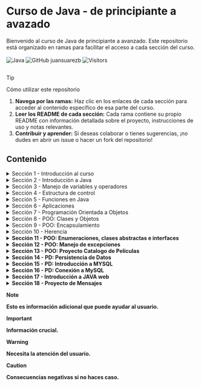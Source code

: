 # Curso de Java - de principiante a avazado

Bienvenido al curso de Java de principiante a avanzado. Este repositorio está organizado en ramas para facilitar el acceso a cada sección del curso. <br> <br>
![Java](https://img.shields.io/badge/Code-Java-informational?style=flat&logo=openjdk&logoColor=white&color=6aa6f8)  ![GitHub juansuarezb](https://img.shields.io/github/followers/juansuarezb?label=Follow&style=social) ![Visitors](https://visitor-badge.laobi.icu/badge?page_id=juansuarezb.CursoJava)

## 
> [!TIP] 
> Cómo utilizar este repositorio
> 1. **Navega por las ramas:**
>    Haz clic en los enlaces de cada sección para acceder al contenido específico de esa parte del curso.
> 2. **Leer los README de cada sección:**
>    Cada rama contiene su propio README con información detallada sobre el proyecto, instrucciones de uso y notas relevantes.
> 3. **Contribuir y aprender:**
>    Si deseas colaborar o tienes sugerencias, ¡no dudes en abrir un issue o hacer un fork del repositorio!



## Contenido

<details>
  <summary>Sección 1 - Introducción al curso</summary>
  <p>En esta <a href="https://github.com/juansuarezb/CursoJava/tree/Seccion1">primera sección</a> se hará una introducción al curso además de los siguientes temas: </p>
 <ul>
  <li><strong>¿Qué es Java?</strong></li>
  <li><strong>IDEs a utilizar en el curso:</strong> NetBeans e IntelliJ</li>
</ul>
</details>

<details>
  <summary>Sección 2 - Introducción a Java</summary>
  <p>En esta <a href="https://github.com/juansuarezb/CursoJava/tree/Seccion2">2da sección</a> abordaremos los siguientes temas: </p>
 <ul>
  <li><strong>¿Qué es Java y cómo funciona?</strong></li>
  <li><strong>Instalar JDK </strong></li>
  <li><strong>Instalar Apache Netbeans o Instalar IntelliJ IDEA</strong></li>
  <li><strong>Hola Mundo </strong></li>
  <li><strong>Compilación y Ejecución </strong></li>
  <li><strong>RESUMEN </strong></li>
</ul>
</details>

<details>
  <summary>Sección 3 - Manejo de variables y operadores</summary>
  <p>En esta <a href="https://github.com/juansuarezb/CursoJava/tree/Seccion3">3ra sección</a> se abordarán los siguientes temas: </p>
   <ul>
  <li><strong>Presentación del módulo</strong></li>
  <li><strong>Primer programa </strong></li>
  <li><strong>Compilar y ejecutar</strong></li>
  <li><strong>Comentarios</strong></li>
  <li><strong>Variables</strong></li>
  <li><strong>Tipos de datos primitivos</strong></li>
  <li><strong>Operadores Matemáticos</strong></li>
  <li><strong>Operadores Lógicos</strong></li>
  <li><strong>Incremento y decremento</strong></li>
  <li><strong>Entrada de datos</strong></li>
  <li><strong>Salida de datos</strong></li>
  <li><strong>Practica: Suma de 2 números</strong></li>
  <li><strong>Practica: precio de venta</strong></li>
  <li><strong>Tarea 1: Estructura secuencial 1</strong></li> 
  <li><strong>Tarea 2: Estructura secuencial 2</strong></li>
  <li><strong>Cuestionario 1: Manejo de variables y operadores </strong></li>
  <li><strong>RESUMEN</strong></li>       
</ul>
</details>

<details>
  <summary>Sección 4 - Estructura de control </summary>
  <p>En esta <a href="https://github.com/juansuarezb/CursoJava/tree/Seccion4">4ta sección</a> abordaremos los siguientes temas: </p>
 <ul>
  <li><strong>Presentación del módulo</strong></li>
  <li><strong>Condiciones</strong></li>
  <li><strong>Condiciones anidadas</strong></li>
  <li><strong>Múltiples condiciones</strong></li>
  <li><strong>Tarea 3: if-else 1 </strong></li>
  <li><strong>Tarea 4: if-else 2 </strong></li>
  <li><strong>Switch</strong></li>
  <li><strong>Tarea 5: Switch 1 </strong></li>
  <li><strong>Tarea 6: Switch 2 </strong></li>
  <li><strong>Tarea 7: Switch 3 </strong></li>
  <li><strong>Bucle Mientras</strong></li>
  <li><strong>Do-While</strong></li>
  <li><strong>Tarea 8. While 1</strong></li>
  <li><strong>Tarea 9. While 2</strong></li>
  <li><strong>Bucle para</strong></li>
  <li><strong>Break and Continue</strong></li>
  <li><strong>Tarea 10. For 1</strong></li>
  <li><strong>Tarea 10. For 2</strong></li>
  <li><strong>Matriz o Array</strong></li>
  <li><strong>For-Each</strong></li>
  <li><strong>Matriz multidimensional</strong></li> 
</ul>
</details>

<details>
  <summary>Sección 5 - Funciones en Java</summary>
  <p>En esta <a href="https://github.com/juansuarezb/CursoJava/tree/Seccion5">En esta sección</a> se abordarán los siguientes temas: </p>
  <ul>
    <li><strong>Presentación de módulo</strong></li>
    <li><strong>Definir una función</strong></li>
    <li><strong>Parámetros y argumentos</strong></li>
    <li><strong>Funciones con retorno</strong></li>
    <li><strong>Sobrecarga de funciones</strong></li>
    <li><strong>Funciones recursivas</strong></li>
    <li><strong>Varargs</strong></li>
    <li><strong>Clase Math</strong></li>
    <li><strong>Clase String</strong></li>
    <li><strong>StringBuilder</strong></li>
  </ul>
</details>


<details>
  <summary>Sección 6 - Aplicaciones</summary>
  <p>En esta <a href="https://github.com/juansuarezb/CursoJava/tree/Seccion6">En esta sección</a> se abordarán los siguientes temas: </p>
  <ul>
    <li><strong>Presentación de módulo</strong></li>
    <li><strong>Primalidad</strong></li>
    <li><strong>Palíndromos</strong></li>
    <li><strong>Generador de contraseñas</strong></li>
    <li><strong>Conversor de moneda - Pt. 1</strong></li>
    <li><strong>Conversor de moneda - Pt. 2</strong></li>
    <li><strong>Juego - Adivina un número - Pt. 1</strong></li>
    <li><strong>Juego - Adivina un número - Pt. 2</strong></li>
    <li><strong>javadoc</strong></li>
    <li><strong>Ejecutable JAR</strong></li>
  </ul>
</details>

<details>
  <summary>Sección 7 - Programación Orientada a Objetos</summary>
  <p>En esta <a href="https://github.com/juansuarezb/CursoJava/tree/Seccion7">En esta sección</a> se abordarán los siguientes temas: </p>
  <ul>
    <li><strong>Presentación de curso - POO</strong></li>
    <li><strong>Programación Orientada a Objetos</strong></li>
    <li><strong>¿Qué es un objeto?</strong></li>
    <li><strong>¿Qué es una clase?</strong></li>
    <li><strong>Modularidad</strong></li>
  </ul>
</details>

<details>
  <summary>Sección 8 - POO: Clases y Objetos</summary>
  <p>En esta <a href="https://github.com/juansuarezb/CursoJava/tree/Seccion8">En esta sección</a> se abordarán los siguientes temas: </p>
  <ul>
    <li><strong>Clases y Objetos</strong></li>
    <li><strong>Paquetes</strong></li>
    <li><strong>Modificadores de acceso</strong></li>
    <li><strong>Variables y métodos estáticos</strong></li>
    <li><strong>Variables y constantes</strong></li>
    <li><strong>Constructores</strong></li>
    <li><strong>Sobrecarga de métodos</strong></li>
    <li><strong>This is Java</strong></li>
    <li><strong>Variables y objetos</strong></li>
  </ul>
</details>

<details>
  <summary>Sección 9 - POO: Encapsulamiento </summary>
  <p>En esta <a href="https://github.com/juansuarezb/CursoJava/tree/Seccion9">En esta sección</a> se abordarán los siguientes temas: </p>
  <ul>
    <li><strong>¿Qué es encapsulamiento?</strong></li>
    <li><strong>Getters y Setters</strong></li>
    <li><strong>Sobreescribir métodos - toString</strong></li>
  </ul>
</details>

<details>
  <summary>Sección 10 - Herencia</summary>
  <p>En esta <a href="https://github.com/juansuarezb/CursoJava/tree/Seccion10">En esta sección</a> se abordarán los siguientes temas: </p>
  <ul>
    <li><strong>¿Qué es la herencia?</strong></li>
    <li><strong>Superclase y protected/strong></li>
    <li><strong>Subclase y uso de Super</strong></li>
    <li><strong>Probar Herencia</strong></li>
    <li><strong>Polimorfismo</strong></li>
    <li><strong>InstaceOf</strong></li>
    <li><strong>Conversión de Objetos</strong></li>
    <li><strong>Equals</strong></li>
    <li><strong>hashCode</strong></li>
  </ul>
</details>

<details>
  <summary>Sección 11 - POO: Enumeraciones, clases abstractas e interfaces</summary>
  <p>En esta <a href="https://github.com/juansuarezb/CursoJava/tree/Seccion11">En esta sección</a> se abordarán los siguientes temas: </p>
  <ul>
    <li><strong>Clases y Objetos</strong></li>
    <li><strong>Paquetes</strong></li>
    <li><strong>Modificadores de acceso</strong></li>
    <li><strong>Variables y métodos estáticos</strong></li>
    <li><strong>Variables y constantes</strong></li>
    <li><strong>Constructores</strong></li>
    <li><strong>Sobrecarga de métodos</strong></li>
    <li><strong>This is Java</strong></li>
    <li><strong>Variables y objetos</strong></li>
  </ul>
</details>

<details>
  <summary>Sección 12 - POO: Manejo de excepciones</summary>
  <p>En esta <a href="https://github.com/juansuarezb/CursoJava/tree/Seccion12">En esta sección</a> se abordarán los siguientes temas: </p>
  <ul>
    <li><strong>Errores</strong></li>
    <li><strong>Generar Excepciones</strong></li>
    <li><strong>Jerarquia de Excepciones</strong></li>
    <li><strong>Múltiples Excepciones</strong></li>
    <li><strong>Crear excepciones</strong></li>
    <li><strong>Excepciones verificadas</strong></li>
  </ul>
</details>

<details>
  <summary>Sección 13 - POO: Proyecto Catalogo de Películas</summary>
  <p>En esta <a href="https://github.com/juansuarezb/CursoJava/tree/Seccion13">En esta sección</a> se abordarán los siguientes temas: </p>
  <ul>
    <li><strong>Presentación del proyecto</strong></li>
    <li><strong>JavaBeans</strong></li>
    <li><strong>ArrayList</strong></li>
    <li><strong>Cuadro de díalogo</strong></li>
    <li><strong>Interface catálogo película</strong></li>
    <li><strong>UI de Pelicula</strong></li>
    <li><strong>Manejo de Errores</strong></li>
    <li><strong>Final - Generar ejecutable</strong></li>
  </ul>
</details>

<details>
  <summary>Sección 14 - PD: Persistencia de Datos</summary>
  <p>En esta <a href="https://github.com/juansuarezb/CursoJava/tree/Seccion14">En esta sección</a> se abordarán los siguientes temas: </p>
  <ul>
    <li><strong>Presentación de la sección </strong></li>
    <li><strong>Persistencia de datos</strong></li>
    <li><strong>Lista</strong></li>
    <li><strong>Set</strong></li>
    <li><strong>Crear Archivo</strong></li>
    <li><strong>Escribir Archivo</strong></li>
    <li><strong>Leer Archivo</strong></li>
    <li><strong>Eliminar Archivo</strong></li>
  </ul>
</details>

<details>
  <summary>Sección 15 - PD: Introducción a MYSQL </summary>
  <p>En esta <a href="https://github.com/juansuarezb/CursoJava/tree/Seccion15">En esta sección</a> se abordarán los siguientes temas: </p>
  <ul>
    <li><strong>Instalar MySQL </strong></li>
    <li><strong>Crear Base de datos </strong></li>
    <li><strong>Crear Tabla </strong></li>
    <li><strong>Insertar registro</strong></li>
    <li><strong>Editar y eliminar registro</strong></li>
  </ul>
</details>

<details>
  <summary>Sección 16 - PD: Conexión a MySQL</summary>
  <p>En esta <a href="https://github.com/juansuarezb/CursoJava/tree/Seccion17">En esta sección</a> se abordarán los siguientes temas: </p>
  <ul>
    <li><strong>Descargar dependencias de MySQL </strong></li>
    <li><strong>De Java a MySQL </strong></li>
    <li><strong>SELECT - desde Java </strong></li>
    <li><strong>INSERT INTO - desde Java</strong></li>
    <li><strong>UPDATE - desde Java </strong></li>
    <li><strong>DELETE - desde Java </strong></li>
    
  </ul>
</details>

<details>
  <summary>Sección 17 - Introducción a JAVA web</summary>
  <p>En esta <a href="https://github.com/juansuarezb/CursoJava/tree/Seccion17">En esta sección</a> se abordarán los siguientes temas: </p>
  <ul>
    <li><strong>Instalar Apache Tomcat 9 </strong></li>
    <li><strong>Hola Mundo Web </strong></li>
    <li><strong>¿Qúe es JSP? </strong></li>
    <li><strong>Diseñar en JSP - Crear mensaje</strong></li>
    <li><strong>Diseñar en JSP - Mostrar mensaje</strong></li>
    <li><strong>Eliminar datos del tipo objeto</strong></li>
    <li><strong>Metodos GET Y POST</strong></li>
  </ul>
</details>

<details>
  <summary>Sección 18 - Proyecto de Mensajes</summary>
  <p>En esta <a href="https://github.com/juansuarezb/CursoJava/tree/Seccion18">última sección</a> se abordarán los siguientes temas: </p>
  <ul>
    <li><strong>Conexión a MySQL</strong></li>
    <li><strong>Clase Mensaje</strong></li>
    <li><strong>Listar datos del tipo objeto</strong></li>
    <li><strong>Insertar datos del tipo objeto</strong></li>
    <li><strong>Editar datos del tipo objeto</strong></li>
    <li><strong>Eliminar datos del tipo objeto</strong></li>
    <li><strong>Mostrar Mensaje</strong></li>
    <li><strong>Editar Mensaje</strong></li>
    <li><strong>Eliminar Mensaje</strong></li>
  </ul>
</details>





   > [!NOTE]
> Esto es información adicional que puede ayudar al usuario.



> [!IMPORTANT]
> Información crucial.

> [!WARNING]
> Necesita la atención del usuario.

> [!CAUTION]
> Consecuencias negativas si no haces caso.
